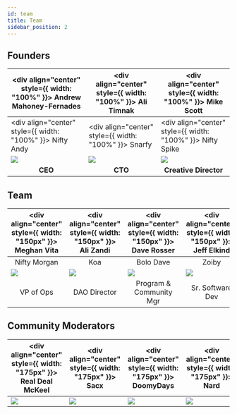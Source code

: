 ```yaml
---
id: team
title: Team
sidebar_position: 2
---
```


## Founders

| <div align="center" style={{ width: "100%" }}> Andrew Mahoney-Fernades </div> | <div align="center" style={{ width: "100%" }}> Ali Timnak </div> | <div align="center" style={{ width: "100%" }}> Mike Scott </div> |
| ----------------------------------------------------------------------------- | ---------------------------------------------------------------- | ---------------------------------------------------------------- |
| <div align="center" style={{ width: "100%" }}> Nifty Andy </div>              | <div align="center" style={{ width: "100%" }}> Snarfy </div>     | <div align="center" style={{ width: "100%" }}> Nifty Spike</div> |
| ![](/img/NiftyAndy.png)                                                       | ![](/img/snarfy.png)                                             | ![](/img/NiftySpike.png)                                         |
| <div align="center"> **CEO** </div>                                           | <div align="center"> **CTO** </div>                              | <div align="center"> **Creative Director** </div>                |

## Team

| <div align="center" style={{ width: "150px" }}> Meghan Vita </div> | <div align="center" style={{ width: "150px" }}> Ali Zandi </div> | <div align="center" style={{ width: "150px" }}> Dave Rosser </div> | <div align="center" style={{ width: "150px" }}> Jeff Elkind </div> | <div align="center" style={{ width: "150px" }}> Brandon </div> | <div align="center" style={{ width: "150px" }}> Jeppe </div> | <div align="center" style={{ width: "150px" }}> Ben Collie </div> |
| ------------------------------------------------------------------ | ---------------------------------------------------------------- | ------------------------------------------------------------------ | ------------------------------------------------------------------ | -------------------------------------------------------------- | ------------------------------------------------------------ | ----------------------------------------------------------------- |
| <div align="center"> Nifty Morgan </div>                           | <div align="center"> Koa </div>                                  | <div align="center"> Bolo Dave </div>                              | <div align="center"> Zoiby </div>                                  | <div align="center"> Nifty Michael </div>                      | <div align="center"> Nifty Jeppe </div>                      | <div align="center"> Ben </div>                                   |
| ![](/img/NiftyMorgan.png)                                          | ![](/img/koa.png)                                                | ![](/img/bolo.png)                                                 | ![](/img/zoiby.png)                                                | ![](/img/NiftyMichael.png)                                     | ![](/img/jeppe.png)                                          | ![](/img/ben.png)                                                 |
| <div align="center"> VP of Ops </div>                              | <div align="center"> DAO Director </div>                         | <div align="center"> Program & Community Mgr </div>                | <div align="center"> Sr. Software Dev </div>                       | <div align="center"> Web3 Dev </div>                           | <div align="center"> Marketing Mgr </div>                    | <div align="center"> Pixel Artist </div>                          |

## Community Moderators

| <div align="center" style={{ width: "175px" }}> Real Deal McKeel </div> | <div align="center" style={{ width: "175px" }}> Sacx </div> | <div align="center" style={{ width: "175px" }}> DoomyDays </div> | <div align="center" style={{ width: "175px" }}> Nard </div> | <div align="center" style={{ width: "175px" }}> Jordan </div> |
| ----------------------------------------------------------------------- | ----------------------------------------------------------- | ---------------------------------------------------------------- | ----------------------------------------------------------- | ------------------------------------------------------------- |
| ![](/img/realdeal.png)                                                  | ![](/img/kingkong.png)                                      | ![](/img/doomy.png)                                              | ![](/img/nard.png)                                          | ![](/img/jordan.png)                                          |
